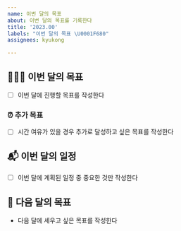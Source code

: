 ```yaml
---
name: 이번 달의 목표
about: 이번 달의 목표를 기록한다
title: '2023.00'
labels: "이번 달의 목표 \U0001F680"
assignees: kyukong

---
```


## 👩🏻‍⚖️ 이번 달의 목표
- [ ] 이번 달에 진행할 목표를 작성한다

### ⏰ 추가 목표
- [ ] 시간 여유가 있을 경우 추가로 달성하고 싶은 목표를 작성한다

## 📬 이번 달의 일정
- [ ] 이번 달에 계획된 일정 중 중요한 것만 작성한다

## 🚀 다음 달의 목표
- 다음 달에 세우고 싶은 목표를 작성한다
